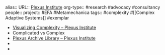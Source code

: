 alias::
URL:: [Plexus Institute](https://plexusinstitute.org/)
org-type:: #research #advocacy #consultancy 
people::
project:: #EFA #Metamechanica 
tags:: #complexity #[[Complex Adaptive Systems]] #exemplar

- [Visualizing Complexity – Plexus Institute](https://plexusinstitute.org/category/visualizing-complexity/)
- Complicated vs Complex
- [Plexus Archive Library – Plexus Institute](https://plexusinstitute.org/complexity-library/)
-
-
